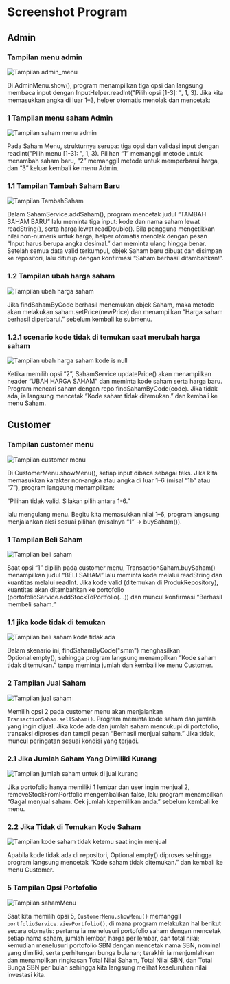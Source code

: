 # Screenshot Program

## Admin
### Tampilan menu admin
![Tampilan admin_menu](investasi/ReadME/admin_menu.png)

Di AdminMenu.show(), program menampilkan tiga opsi dan langsung membaca input dengan InputHelper.readInt("Pilih opsi [1-3]: ", 1, 3). Jika kita memasukkan angka di luar 1–3, helper otomatis menolak dan mencetak:

### 1 Tampilan menu saham Admin
![Tampilan saham menu admin](investasi/ReadME/Sahampict/admin/SahamMenu.png)

Pada Saham Menu, strukturnya serupa: tiga opsi dan validasi input dengan readInt("Pilih menu [1-3]: ", 1, 3). Pilihan “1” memanggil metode untuk menambah saham baru, “2” memanggil metode untuk memperbarui harga, dan “3” keluar kembali ke menu Admin.

### 1.1 Tampilan Tambah Saham Baru
![Tampilan TambahSaham](investasi/ReadME/Sahampict/admin/TambahSahamBaru.png)

Dalam SahamService.addSaham(), program mencetak judul “TAMBAH SAHAM BARU” lalu meminta tiga input: kode dan nama saham lewat readString(), serta harga lewat readDouble(). Bila pengguna mengetikkan nilai non-numerik untuk harga, helper otomatis menolak dengan pesan “Input harus berupa angka desimal.” dan meminta ulang hingga benar. Setelah semua data valid terkumpul, objek Saham baru dibuat dan disimpan ke repositori, lalu ditutup dengan konfirmasi “Saham berhasil ditambahkan!”.

### 1.2 Tampilan ubah harga saham
![Tampilan ubah harga saham](investasi/ReadME/Sahampict/admin/UbahHargaSaham.png)

Jika findSahamByCode berhasil menemukan objek Saham, maka metode akan melakukan saham.setPrice(newPrice) dan menampilkan “Harga saham berhasil diperbarui.” sebelum kembali ke submenu.

### 1.2.1 scenario kode tidak di temukan saat merubah harga saham
![Tampilan ubah harga saham kode is null](investasi/ReadME/Sahampict/admin/UbahHargaSahamKodeIsNull.png)

Ketika memilih opsi “2”, SahamService.updatePrice() akan menampilkan header “UBAH HARGA SAHAM” dan meminta kode saham serta harga baru. Program mencari saham dengan repo.findSahamByCode(code). Jika tidak ada, ia langsung mencetak “Kode saham tidak ditemukan.” dan kembali ke menu Saham.



## Customer
### Tampilan customer menu
![Tampilan customer menu](investasi/ReadME/customer_menu.png)

Di CustomerMenu.showMenu(), setiap input dibaca sebagai teks. Jika kita memasukkan karakter non‐angka atau angka di luar 1–6 (misal “1b” atau “7”), program langsung menampilkan:

“Pilihan tidak valid. Silakan pilih antara 1-6.”

lalu mengulang menu. Begitu kita memasukkan nilai 1–6, program langsung menjalankan aksi sesuai pilihan (misalnya “1” -> buySaham()).

### 1 Tampilan Beli Saham
![Tampilan beli saham](investasi/ReadME/Sahampict/customer/berhasilbelisaham.png)

Saat opsi “1” dipilih pada customer menu, TransactionSaham.buySaham() menampilkan judul “BELI SAHAM” lalu meminta kode melalui readString dan kuantitas melalui readInt. Jika kode valid (ditemukan di ProdukRepository), kuantitas akan ditambahkan ke portofolio (portofolioService.addStockToPortfolio(...)) dan muncul konfirmasi “Berhasil membeli saham.”

### 1.1 jika kode tidak di temukan
![Tampilan beli saham kode tidak ada](investasi/ReadME/Sahampict/customer/kodesahamtidakditemukan.png)

Dalam skenario ini, findSahamByCode("smm") menghasilkan Optional.empty(), sehingga program langsung menampilkan “Kode saham tidak ditemukan.” tanpa meminta jumlah dan kembali ke menu Customer.

### 2 Tampilan Jual Saham
![Tampilan jual saham](investasi/ReadME/Sahampict/customer/berhasiljualsaham.png)

Memilih opsi 2 pada customer menu akan menjalankan `TransactionSaham.sellSaham()`. Program meminta kode saham dan jumlah yang ingin dijual. Jika kode ada dan jumlah saham mencukupi di portofolio, transaksi diproses dan tampil pesan “Berhasil menjual saham.” Jika tidak, muncul peringatan sesuai kondisi yang terjadi.

### 2.1 Jika Jumlah Saham Yang Dimiliki Kurang
![Tampilan jumlah saham untuk di jual kurang](investasi/ReadME/Sahampict/customer/jumlahsahamkurang.png)

Jika portofolio hanya memiliki 1 lembar dan user ingin menjual 2, removeStockFromPortfolio mengembalikan false, lalu program menampilkan “Gagal menjual saham. Cek jumlah kepemilikan anda.” sebelum kembali ke menu.

### 2.2 Jika Tidak di Temukan Kode Saham
![Tampilan kode saham tidak ketemu saat ingin menjual](investasi/ReadME/Sahampict/customer/kodesahamtidakditemukan.png)

Apabila kode tidak ada di repositori, Optional.empty() diproses sehingga program langsung mencetak “Kode saham tidak ditemukan.” dan kembali ke menu Customer.

### 5 Tampilan Opsi Portofolio
![Tampilan sahamMenu](investasi/ReadME/portofolio.png)

Saat kita memilih opsi 5, `CustomerMenu.showMenu()` memanggil `portfolioService.viewPortfolio()`, di mana program melakukan hal berikut secara otomatis: pertama ia menelusuri portofolio saham dengan mencetak setiap nama saham, jumlah lembar, harga per lembar, dan total nilai; kemudian menelusuri portofolio SBN dengan mencetak nama SBN, nominal yang dimiliki, serta perhitungan bunga bulanan; terakhir ia menjumlahkan dan menampilkan ringkasan Total Nilai Saham, Total Nilai SBN, dan Total Bunga SBN per bulan sehingga kita langsung melihat keseluruhan nilai investasi kita.